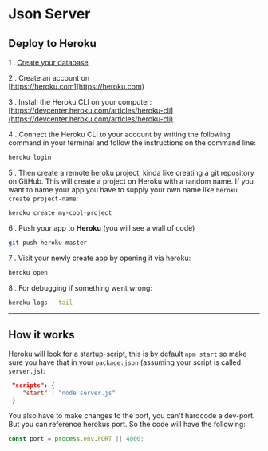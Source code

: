 # Json Server

## Deploy to Heroku

1 . [Create your database](#create-your-database)

2 . Create an account on <br/>[https://heroku.com](https://heroku.com)

3 . Install the Heroku CLI on your computer: <br/>[https://devcenter.heroku.com/articles/heroku-cli](https://devcenter.heroku.com/articles/heroku-cli)

4 . Connect the Heroku CLI to your account by writing the following command in your terminal and follow the instructions on the command line:

```bash
heroku login
```

5 . Then create a remote heroku project, kinda like creating a git repository on GitHub. This will create a project on Heroku with a random name. If you want to name your app you have to supply your own name like `heroku create project-name`:

```bash
heroku create my-cool-project
```

6 . Push your app to **Heroku** (you will see a wall of code)

```bash
git push heroku master
```

7 . Visit your newly create app by opening it via heroku:

```bash
heroku open
```

8 . For debugging if something went wrong:

```bash
heroku logs --tail
```

---

## How it works

Heroku will look for a startup-script, this is by default `npm start` so make sure you have that in your `package.json` (assuming your script is called `server.js`):

```json
 "scripts": {
    "start" : "node server.js"
 }
```

You also have to make changes to the port, you can't hardcode a dev-port. But you can reference herokus port. So the code will have the following:

```js
const port = process.env.PORT || 4000;
```
